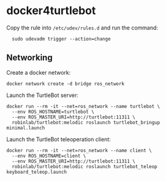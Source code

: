 # docker4turtlebot

Copy the rule into `/etc/udev/rules.d` and run the command:
```
  sudo udevadm trigger --action=change
```

## Networking

Create a docker network:
```
docker network create -d bridge ros_network
```

Launch the TurtleBot server:
```
docker run --rm -it --net=ros_network --name turtlebot \
  --env ROS_HOSTNAME=turtlebot \
  --env ROS_MASTER_URI=http://turtlebot:11311 \
  robinlab/turtlebot:melodic roslaunch turtlebot_bringup minimal.launch
```

Launch the TurtleBot teleoperation client:
```
docker run --rm -it --net=ros_network --name client \
  --env ROS_HOSTNAME=client \
  --env ROS_MASTER_URI=http://turtlebot:11311 \
  robinlab/turtlebot:melodic roslaunch turtlebot_teleop keyboard_teleop.launch
```
